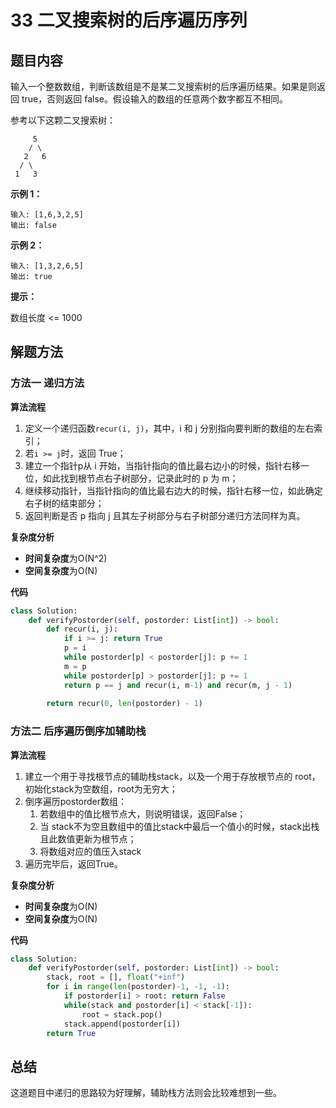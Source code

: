 # 33 二叉搜索树的后序遍历序列

## 题目内容

输入一个整数数组，判断该数组是不是某二叉搜索树的后序遍历结果。如果是则返回 true，否则返回 false。假设输入的数组的任意两个数字都互不相同。

参考以下这颗二叉搜索树：

```
     5
    / \
   2   6
  / \
 1   3
```

**示例 1：**

```
输入: [1,6,3,2,5]
输出: false
```

**示例 2：**

```
输入: [1,3,2,6,5]
输出: true
```

**提示：**

数组长度 <= 1000

## 解题方法

### 方法一 递归方法

**算法流程**

1. 定义一个递归函数`recur(i, j)`，其中，i 和 j 分别指向要判断的数组的左右索引；
2. 若`i >= j`时，返回 True；
3. 建立一个指针p从 i 开始，当指针指向的值比最右边小的时候，指针右移一位，如此找到根节点右子树部分，记录此时的 p 为 m；
4. 继续移动指针，当指针指向的值比最右边大的时候，指针右移一位，如此确定右子树的结束部分；
5. 返回判断是否 p 指向 j 且其左子树部分与右子树部分递归方法同样为真。

**复杂度分析**

* **时间复杂度**为O(N^2)
* **空间复杂度**为O(N)

**代码**

```python
class Solution:
    def verifyPostorder(self, postorder: List[int]) -> bool:
        def recur(i, j):
            if i >= j: return True
            p = i
            while postorder[p] < postorder[j]: p += 1
            m = p 
            while postorder[p] > postorder[j]: p += 1
            return p == j and recur(i, m-1) and recur(m, j - 1)
        
        return recur(0, len(postorder) - 1)
```

### 方法二 后序遍历倒序加辅助栈

**算法流程**

1. 建立一个用于寻找根节点的辅助栈stack，以及一个用于存放根节点的 root，初始化stack为空数组，root为无穷大；
2. 倒序遍历postorder数组：
   1. 若数组中的值比根节点大，则说明错误，返回False；
   2. 当 stack不为空且数组中的值比stack中最后一个值小的时候，stack出栈且此数值更新为根节点；
   3. 将数组对应的值压入stack
3. 遍历完毕后，返回True。

**复杂度分析**

* **时间复杂度**为O(N)
* **空间复杂度**为O(N)

**代码**

```python
class Solution:
    def verifyPostorder(self, postorder: List[int]) -> bool:
        stack, root = [], float("+inf")
        for i in range(len(postorder)-1, -1, -1):
            if postorder[i] > root: return False
            while(stack and postorder[i] < stack[-1]):
                root = stack.pop()
            stack.append(postorder[i])
        return True
```

## 总结

这道题目中递归的思路较为好理解，辅助栈方法则会比较难想到一些。
